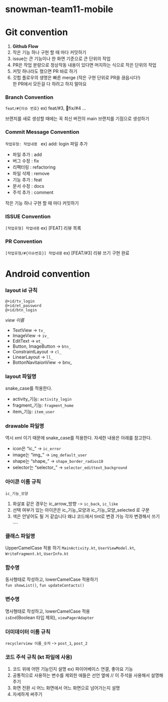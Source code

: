 # snowman-team11-mobile

# Git convention

1. **Github Flow**
1. 작은 기능 하나 구현 할 때 마다 커밋하기  
2. issue는 큰 기능이나 한 화면 기준으로 큰 단위의 작업
3. PR은 작업 분량으로 정상작동 내용이 있다면 머지하는 식으로 작은 단위의 작업
4. 커밋 하나라도 했으면 PR 바로 하기
5. 깃헙 플로우의 생명은 빠른 merge (작은 구현 단위로 PR을 끊읍시다!)  
   한 PR에서 모든걸 다 하려고 하지 말아요

### Branch Convention
`feat/#{이슈 번호}` ex) feat/#3, fix/#4 ...

브랜치를 새로 생성할 때에는 꼭 최신 버전의 main 브랜치를 기점으로 생성하기

### Commit Message Convention
`작업유형: 작업내용 ` ex) add: login 파일 추가

- 파일 추가 : add
- 버그 수정 : fix
- 리팩터링 : refactoring
- 파일 삭제 : remove
- 기능 추가 : feat
- 문서 수정 : docs
- 주석 추가 : comment  

작은 기능 하나 구현 할 때 마다 커밋하기


### ISSUE Convention
`[작업유형] 작업내용`
ex) [FEAT] 리뷰 목록 

### PR Convention
`[작업유형/#{이슈번호}] 작업내용`
ex) [FEAT/#3] 리뷰 쓰기 구현 완료  



# Android convention

### layout id 규칙
`@+id/tv_login`  
`@+id/et_password`  
`@+id/btn_login`

_view 이름_
  - TextView -> `tv_`
  - ImageView -> `iv_`
  - EditText -> `et_`
  - Button, ImageButton -> `btn_` 
  - ConstraintLayout -> `cl_`
  - LinearLayout -> `ll_`
  - BottonNavitaionView -> bnv_

### layout 파일명
snake_case를 적용한다.  
- activity_기능: `activity_login`
- fragment_기능: `fragment_home`  
- item_기능: `item_user`  

### drawable 파일명
역시 xml 이기 때문에 snake_case를 적용한다. 자세한 내용은 아래를 참고한다.  
- icon은 “ic_” -> `ic_error`
- image는 “img_” -> `img_default_user`
- shape는 “shape_” -> `shape_border_radius10`
- selector는 “selector_” -> `selector_edittext_background`

### 아이콘 이름 규칙
`ic_기능_모양`  
1. 화살표 같은 경우는 ic_arrow_방향 -> `ic_back`, `ic_like`  
2. 선택 여부가 있는 아이콘은 ic_기능_모양과 ic_기능_모양_selected 로 구분  
3. 색은 안넣어도 될 거 같습니다 왜냐 코드에서 tint로 변경 가능 각자 변경해서 쓰기 ....  


### 클래스 파일명
UpperCamelCase 적용 하기 
`MainActivity.kt`, `UserViewModel.kt`, `WriteFragment.kt`, `UserInfo.kt`

### 함수명
동사형태로 작성하고, lowerCamelCase 적용하기  
`fun showList()`, `fun updateContacts()`  

### 변수명
명사형태로 작성하고, lowerCamelCase 적용  
`isEnd`(Boolean 타입 제외), `viewPagerAdapter`  

### 더미데이터 이름 규칙
`recyclerview 이름_숫자` -> `post_1`, `post_2`


### 코드 주석 규칙 (kt 파일에 사용)

1. 코드 위에 어떤 기능인지 설명 ex) 파이어베이스 연결, 좋아요 기능  
2. 공통적으로 사용하는 변수를 제외한 애들은 선언 옆에 // 이 주석을 사용해서 설명해주기  
3. 화면 전환 시 어느 화면에서 어느 화면으로 넘어가는지 설명  
4. 자세하게 써주기  
